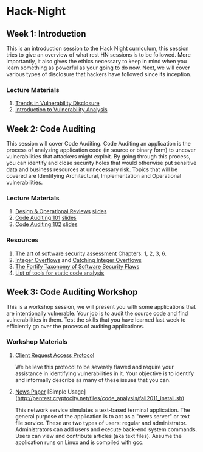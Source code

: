 Hack-Night
==========

## Week 1: Introduction
This is an introduction session to the Hack Night curriculum, this session tries to give an overview of what rest HN sessions is to be followed. More importantly, it also gives the
ethics necessary to keep in mind when you learn something as powerful as your going to do now. Next, we will cover various types of disclosure that hackers have followed since
its inception.

### Lecture Materials
1. [Trends in Vulnerability Disclosure](http://vimeo.com/48914102)
2. [Introduction to Vulnerability Analysis](http://vimeo.com/49284329)


## Week 2: Code Auditing
This session will cover Code Auditing. Code Auditing an application is the process of analyzing application code (in source or binary form) to uncover vulnerabilities that attackers
might exploit. By going through this process, you can identify and close security holes that would otherwise put sensitive data and business resources at unnecessary risk.
Topics that will be covered are Identifying Architectural, Implementation and Operational vulnerabilities.

### Lecture Materials
1. [Design & Operational Reviews](http://vimeo.com/29082852/) [slides](http://pentest.cryptocity.net/files/code_analysis/design_review_fall2011.pdf)
2. [Code Auditing 101](http://vimeo.com/30001189/) [slides](http://pentest.cryptocity.net/files/code_analysis/code_audits_1_fall2011.pdf)
3. [Code Auditing 102](http://vimeo.com/29702192/) [slides](http://pentest.cryptocity.net/files/code_analysis/code_audits_2_fall2011.pdf)


### Resources
1. [The art of software security assessment](http://www.amazon.com/Art-Software-Security-Assessment-Vulnerabilities/dp/0321444426/ref=sr_1_1?s=books&ie=UTF8&qid=1367449909&sr=1-1&keywords=the+art+of+software+security+assessment) Chapters: 1, 2, 3, 6.
2. [Integer Overflows](http://en.wikipedia.org/wiki/Integer_overflow) and [Catching Integer Overflows](http://www.fefe.de/intof.html)
3. [The Fortify Taxonomy of Software Security Flaws](http://www.fortify.com/vulncat/)
4. [List of tools for static code analysis](http://en.wikipedia.org/wiki/List_of_tools_for_static_code_analysis)


## Week 3: Code Auditing Workshop
This is a workshop session, we will present you with some applications that are intentionally vulnerable. Your job is to audit the source code and find vulnerabilities in them. Test
the skills that you have learned last week to efficiently go over the process of auditing applications.

### Workshop Materials
1. [Client Request Access Protocol](http://pentest.cryptocity.net/files/code_analysis/designdoc-fall2010.pdf)

    We believe this protocol to be severely flawed and require your assistance in identifying vulnerabilities in it. Your objective is to identify and informally describe as many of these issues that you can.
2. [News Paper](http://pentest.cryptocity.net/files/code_analysis/fall2011_hw2.c)  [Simple Usage] (http://pentest.cryptocity.net/files/code_analysis/fall2011_install.sh)

    This network service simulates a text-based terminal application. The general purpose of the application is to act as a "news server" or text file service. These are two types of users: regular and administrator. Administrators can add users and execute back-end system commands. Users can view and contribute articles (aka text files). Assume the application runs on Linux and is compiled with gcc.
